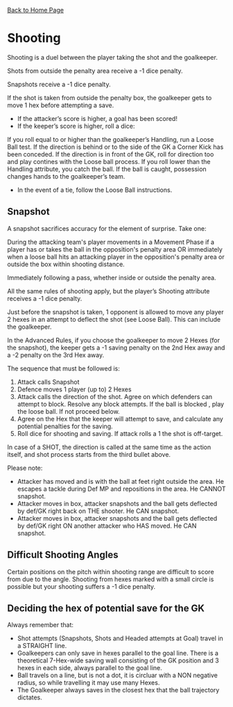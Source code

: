 [Back to Home Page](https://counterattackgame.github.io/wiki)
# Shooting

Shooting is a duel between the player taking the shot and the goalkeeper.

Shots from outside the penalty area receive a -1 dice penalty.

Snapshots receive a -1 dice penalty.

If the shot is taken from outside the penalty box, the goalkeeper gets to move 1 hex before attempting a save.

- If the attacker’s score is higher, a goal has been scored!
- If the keeper’s score is higher, roll a dice:

If you roll equal to or higher than the goalkeeper’s Handling, run a Loose Ball test. If the direction is behind or to the side of the GK a Corner Kick has been conceded. If the direction is in front of the GK, roll for direction too and play contines with the Loose ball process.
If you roll lower than the Handling attribute, you catch the ball. If the ball is caught, possession changes hands to the goalkeeper’s team.

- In the event of a tie, follow the Loose Ball instructions.


## Snapshot

A snapshot sacrifices accuracy for the element of surprise. Take one:

During the attacking team's player movements in a Movement Phase if a player has or takes the ball in the opposition's penalty area OR immediately when a loose ball hits an attacking player in the opposition's penalty area or outside the box within shooting distance.

Immediately following a pass, whether inside or outside the penalty area.

All the same rules of shooting apply, but the player’s Shooting attribute receives a -1 dice penalty.

Just before the snapshot is taken, 1 opponent is allowed to move any player 2 hexes in an attempt to deflect the shot (see Loose Ball). This can include the goalkeeper.

In the Advanced Rules, if you choose the goalkeeper to move 2 Hexes (for the snapshot), the keeper gets a -1 saving penalty on the 2nd Hex away and a -2 penalty on the 3rd Hex away.

The sequence that must be followed is:

1. Attack calls Snapshot
2. Defence moves 1 player (up to) 2 Hexes
3. Attack calls the direction of the shot. Agree on which defenders can attempt to block. Resolve any block attempts. If the ball is blocked , play the loose ball. If not proceed below.
4. Agree on the Hex that the keeper will attempt to save, and calculate any potential penalties for the saving.
5. Roll dice for shooting and saving. If attack rolls a 1 the shot is off-target.

In case of a SHOT, the direction is called at the same time as the action itself, and shot process starts from the third bullet above.

Please note:

- Attacker has moved and is with the ball at feet right outside the area. He escapes a tackle during Def MP and repositions in the area. He CANNOT snapshot.
- Attacker moves in box, attacker snapshots and the ball gets deflected by def/GK right back on THE shooter. He CAN snapshot.
- Attacker moves in box, attacker snapshots and the ball gets deflected by def/GK right ON another attacker who HAS moved. He CAN snapshot.

## Difficult Shooting Angles

Certain positions on the pitch within shooting range are difficult to score from due to the angle. Shooting from hexes marked with a small circle is possible but your shooting suffers a -1 dice penalty.

## Deciding the hex of potential save for the GK

Always remember that:

- Shot attempts (Snapshots, Shots and Headed attempts at Goal) travel in a STRAIGHT line.
- Goalkeepers can only save in hexes parallel to the goal line. There is a theoretical 7-Hex-wide saving wall consisting of the GK position and 3 hexes in each side, always parallel to the goal line.
- Ball travels on a line, but is not a dot, it is circluar with a NON negative radius, so while travelling it may use many Hexes.
- The Goalkeeper always saves in the closest hex that the ball trajectory dictates.